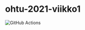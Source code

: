 # ohtu-2021-viikko1
![GitHub Actions](https://github.com/jpiiroin/ohtu-2021-viikko1/workflows/CI/badge.svg)
